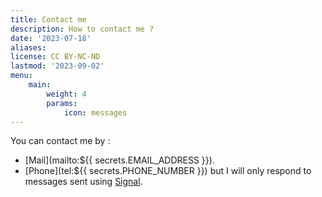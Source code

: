 ```yaml
---
title: Contact me
description: How to contact me ?
date: '2023-07-18'
aliases:
license: CC BY-NC-ND
lastmod: '2023-09-02'
menu:
    main:
        weight: 4
        params:
            icon: messages
---
```


You can contact me by :
- [Mail](mailto:${{ secrets.EMAIL_ADDRESS }}).
- [Phone](tel:${{ secrets.PHONE_NUMBER }}) but I will only respond to messages sent using [Signal](https://www.signal.org/).